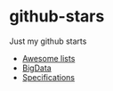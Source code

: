 # github-stars

Just my github starts

- [Awesome lists](yaml/awesome-lists.yaml)
- [BigData](yaml/bigdata.yaml)
- [Specifications](yaml/specifications.yaml)

